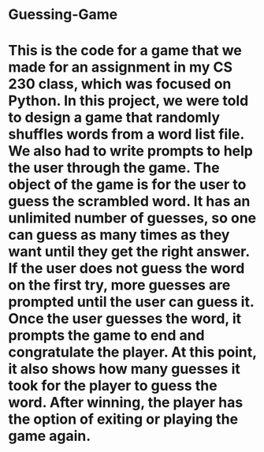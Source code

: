 # Guessing-Game
# This is the code for a game that we made for an assignment in my CS 230 class, which was focused on Python. In this project, we were told to design a game that randomly shuffles words from a word list file. We also had to write prompts to help the user through the game. The object of the game is for the user to guess the scrambled word. It has an unlimited number of guesses, so one can guess as many times as they want until they get the right answer. If the user does not guess the word on the first try, more guesses are prompted until the user can guess it. Once the user guesses the word, it prompts the game to end and congratulate the player. At this point, it also shows how many guesses it took for the player to guess the word. After winning, the player has the option of exiting or playing the game again.

